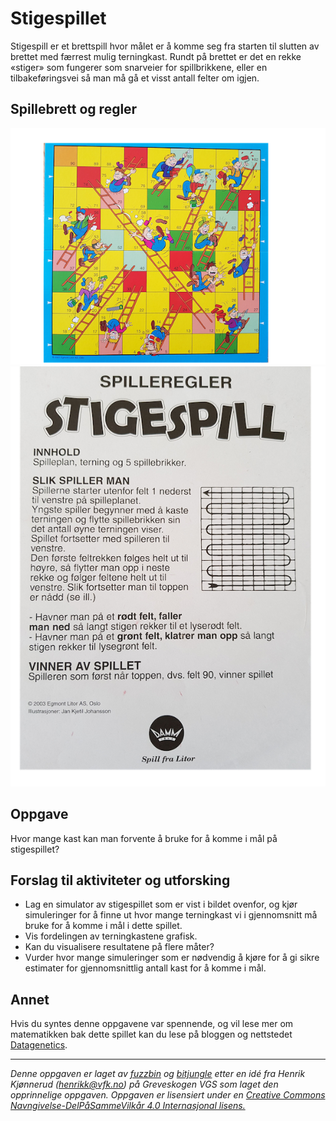 # Stigespillet

Stigespill er et brettspill hvor målet er å komme seg fra starten til slutten av brettet med færrest mulig terningkast. Rundt på brettet er det en rekke «stiger» som fungerer som snarveier for spillbrikkene, eller en tilbakeføringsvei så man må gå et visst antall felter om igjen. 

## Spillebrett og regler

![stigespill](./img/stigespill_brett.png)
![Regler](./img/stigespill_regler.png)

## Oppgave
Hvor mange kast kan man forvente å bruke for å komme i mål på stigespillet?

## Forslag til aktiviteter og utforsking
* Lag en simulator av stigespillet som er vist i bildet ovenfor, og kjør simuleringer for å finne ut hvor mange terningkast vi i gjennomsnitt må bruke for å komme i mål i dette spillet.
* Vis fordelingen av terningkastene grafisk.
* Kan du visualisere resultatene på flere måter?
* Vurder hvor mange simuleringer som er nødvendig å kjøre for å gi sikre estimater for gjennomsnittlig antall kast for å komme i mål.

## Annet

Hvis du syntes denne oppgavene var spennende, og vil lese mer om matematikken bak dette spillet kan du lese på bloggen og nettstedet [Datagenetics](http://www.datagenetics.com/blog/november12011/).

---
_Denne oppgaven er laget av [fuzzbin](https://github.com/fuzzbin) og [bitjungle](https://github.com/bitjungle) etter en idé fra Henrik Kjønnerud (henrikk@vfk.no) på Greveskogen VGS som laget den opprinnelige oppgaven. Oppgaven er lisensiert under en [Creative Commons Navngivelse-DelPåSammeVilkår 4.0 Internasjonal lisens.](http://creativecommons.org/licenses/by-sa/4.0/)_

